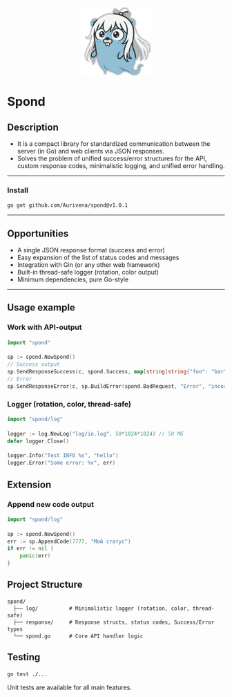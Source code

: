 <p align="center">
  <img src="assets/logo.png" alt="Spond Logo" width="160" height="160"/>
</p>

# Spond

## Description

- It is a compact library for standardized communication between the server (in Go) and web clients via JSON responses.
- Solves the problem of unified success/error structures for the API, custom response codes, minimalistic logging, and unified error handling.

---

### Install

```bash
go get github.com/Aurivena/spond@v1.0.1
```

---

## Opportunities

- A single JSON response format (success and error)
- Easy expansion of the list of status codes and messages
- Integration with Gin (or any other web framework)
- Built-in thread-safe logger (rotation, color output)
- Minimum dependencies, pure Go-style

---

## Usage example
### Work with API-output

```go
import "spond"

sp := spond.NewSpond()
// Success output
sp.SendResponseSuccess(c, spond.Success, map[string]string{"foo": "bar"})
// Error
sp.SendResponseError(c, sp.BuildError(spond.BadRequest, "Error", "incorect data"))
````

### Logger (rotation, color, thread-safe)

```go
import "spond/log"

logger := log.NewLog("log/io.log", 50*1024*1024) // 50 МБ
defer logger.Close()

logger.Info("Test INFO %s", "hello")
logger.Error("Some error: %v", err)
```

## Extension
### Append new code output

```go
import "spond/log"

sp := spond.NewSpond()
err := sp.AppendCode(7777, "Мой статус")
if err != nil {
    panic(err)
}
```
## Project Structure

```
spond/
  ├── log/          # Minimalistic logger (rotation, color, thread-safe)
  ├── response/     # Response structs, status codes, Success/Error types
  └── spond.go      # Core API handler logic
```
## Testing

```bash
go test ./...
```
Unit tests are available for all main features.
